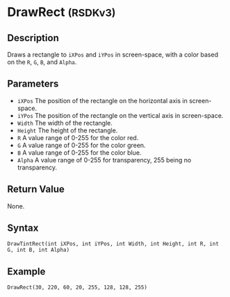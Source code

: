 # DrawRect <small>(RSDKv3)</small>

## Description
Draws a rectangle to `iXPos` and `iYPos` in screen-space, with a color based on the `R`, `G`, `B`, and `Alpha`.

## Parameters
- `iXPos`
The position of the rectangle on the horizontal axis in screen-space.
- `iYPos`
The position of the rectangle on the vertical axis in screen-space.
- `Width`
The width of the rectangle.
- `Height`
The height of the rectangle.
- `R`
A value range of 0-255 for the color red.
- `G`
A value range of 0-255 for the color green.
- `B`
A value range of 0-255 for the color blue.
- `Alpha`
A value range of 0-255 for transparency, 255 being no transparency.

## Return Value
None.

## Syntax
```
DrawTintRect(int iXPos, int iYPos, int Width, int Height, int R, int G, int B, int Alpha)
```

## Example
```
DrawRect(30, 220, 60, 20, 255, 128, 128, 255)
```